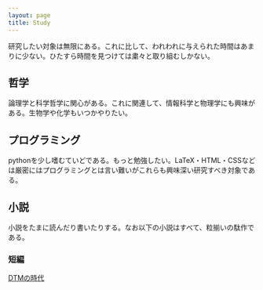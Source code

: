 ```yaml
---
layout: page
title: Study
---
```



研究したい対象は無限にある。これに比して、われわれに与えられた時間はあまりに少ない。ひたすら時間を見つけては粛々と取り組むしかない。

## 哲学
論理学と科学哲学に関心がある。これに関連して、情報科学と物理学にも興味がある。生物学や化学もいつかやりたい。


## プログラミング
pythonを少し嗜むていどである。もっと勉強したい。LaTeX・HTML・CSSなどは厳密にはプログラミングとは言い難いがこれらも興味深い研究すべき対象である。


## 小説
小説をたまに読んだり書いたりする。なお以下の小説はすべて、粒揃いの駄作である。

### 短編
[DTMの時代](dtm-no-zidai)
